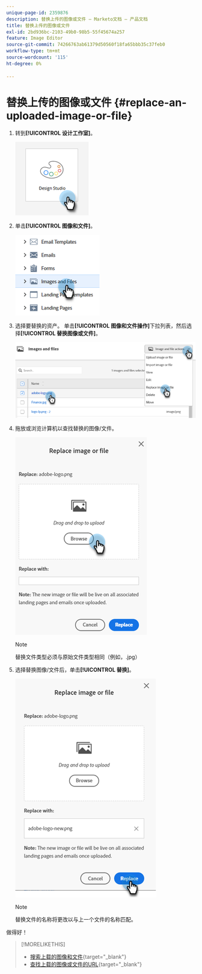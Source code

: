 ```yaml
---
unique-page-id: 2359876
description: 替换上传的图像或文件 — Marketo文档 — 产品文档
title: 替换上传的图像或文件
exl-id: 2bd936bc-2103-49b0-98b5-55f45674a257
feature: Image Editor
source-git-commit: 74266763ab61379d50560f18fa65bbb35c37feb0
workflow-type: tm+mt
source-wordcount: '115'
ht-degree: 0%

---
```


# 替换上传的图像或文件 {#replace-an-uploaded-image-or-file}

1. 转到&#x200B;**[!UICONTROL 设计工作室]**。

   ![](assets/replace-an-uploaded-image-or-file-1.png)

1. 单击&#x200B;**[!UICONTROL 图像和文件]**。

   ![](assets/replace-an-uploaded-image-or-file-2.png)

1. 选择要替换的资产。 单击&#x200B;**[!UICONTROL 图像和文件操作]**&#x200B;下拉列表，然后选择&#x200B;**[!UICONTROL 替换图像或文件]**。

   ![](assets/replace-an-uploaded-image-or-file-3.png)

1. 拖放或浏览计算机以查找替换的图像/文件。

   ![](assets/replace-an-uploaded-image-or-file-4.png)

   >[!NOTE]
   >
   >替换文件类型必须与原始文件类型相同（例如，.jpg）

1. 选择替换图像/文件后，单击&#x200B;**[!UICONTROL 替换]**。

   ![](assets/replace-an-uploaded-image-or-file-5.png)

   >[!NOTE]
   >
   >替换文件的名称将更改以与上一个文件的名称匹配。

做得好！

>[!MORELIKETHIS]
>
>* [搜索上载的图像和文件](/help/marketo/product-docs/demand-generation/images-and-files/search-uploaded-images-and-files.md){target="_blank"}
>* [查找上载的图像或文件的URL](/help/marketo/product-docs/demand-generation/images-and-files/find-the-url-of-an-uploaded-image-or-file.md){target="_blank"}
